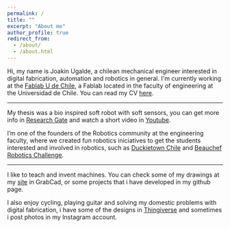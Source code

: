 ```yaml
---
permalink: /
title: ""
excerpt: "About me"
author_profile: true
redirect_from: 
  - /about/
  - /about.html
---
```


Hi, my name is Joakin Ugalde, a chilean mechanical engineer interested in digital fabrication, automation and robotics in general. I'm currently working at the [Fablab U de Chile](http://www.fablab.uchile.cl/), a Fablab located in the faculty of engineering at the Universidad de Chile. You can read my CV [here](http://jkugalde.github.io/data/cv_2020.pdf).

---

My thesis was a bio inspired soft robot with soft sensors, you can get more info in [Research Gate](https://www.researchgate.net/publication/332063464_An_earthworm-inspired_soft_robot_with_perceptive_artificial_skin) and watch a short video
in [Youtube](https://www.youtube.com/watch?v=FZ2wraRIhEo).

I’m one of the founders of the Robotics community at the engineering faculty, where we created fun robotics iniciatives to get the students interested and involved in robotics, such as [Duckietown Chile](http://duckietown.cl/) and [Beauchef Robotics Challenge](https://www.instagram.com/beauchefrc/).

---

I like to teach and invent machines. You can check some of my drawings at my [site](https://grabcad.com/joakin.ugalde-1) in GrabCad, or some projects that i have developed in my github page.

I also enjoy cycling, playing guitar and solving my domestic problems with digital fabrication, i have some of the designs in [Thingiverse](https://www.thingiverse.com/JKUgalde/designs) and sometimes i post photos in my Instagram account.
